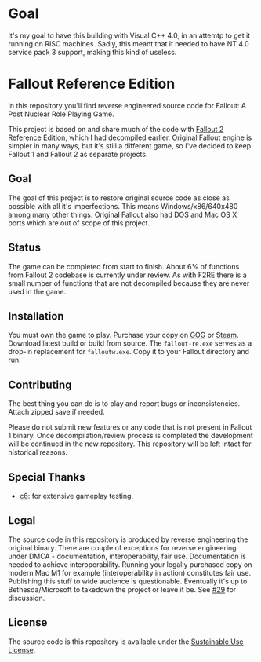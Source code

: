 # Goal

It's my goal to have this building with Visual C++ 4.0, in an attemtp to get it running on RISC machines.
Sadly, this meant that it needed to have NT 4.0 service pack 3 support, making this kind of useless.

# Fallout Reference Edition

In this repository you'll find reverse engineered source code for Fallout: A Post Nuclear Role Playing Game.

This project is based on and share much of the code with [Fallout 2 Reference Edition](https://github.com/alexbatalov/fallout2-re), which I had decompiled earlier. Original Fallout engine is simpler in many ways, but it's still a different game, so I've decided to keep Fallout 1 and Fallout 2 as separate projects.

## Goal

The goal of this project is to restore original source code as close as possible with all it's imperfections. This means Windows/x86/640x480 among many other things. Original Fallout also had DOS and Mac OS X ports which are out of scope of this project.

## Status

The game can be completed from start to finish. About 6% of functions from Fallout 2 codebase is currently under review. As with F2RE there is a small number of functions that are not decompiled because they are never used in the game.

## Installation

You must own the game to play. Purchase your copy on [GOG](https://www.gog.com/game/fallout) or [Steam](https://store.steampowered.com/app/38400). Download latest build or build from source. The `fallout-re.exe` serves as a drop-in replacement for `falloutw.exe`. Copy it to your Fallout directory and run.

## Contributing

The best thing you can do is to play and report bugs or inconsistencies. Attach zipped save if needed.

Please do not submit new features or any code that is not present in Fallout 1 binary. Once decompilation/review process is completed the development will be continued in the new repository. This repository will be left intact for historical reasons.

## Special Thanks

- [c6](https://github.com/c6-dev): for extensive gameplay testing.

## Legal

The source code in this repository is produced by reverse engineering the original binary. There are couple of exceptions for reverse engineering under DMCA - documentation, interoperability, fair use. Documentation is needed to achieve interoperability. Running your legally purchased copy on modern Mac M1 for example (interoperability in action) constitutes fair use. Publishing this stuff to wide audience is questionable. Eventually it's up to Bethesda/Microsoft to takedown the project or leave it be. See [#29](https://github.com/alexbatalov/fallout2-re/issues/29) for discussion.

## License

The source code is this repository is available under the [Sustainable Use License](LICENSE.md).

